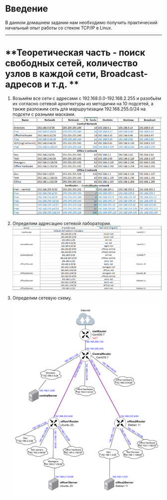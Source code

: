 # **Введение**

В данном домашнем задании нам необходимо получить практический начальный опыт работы со стеком TCP/IP в Linux.

---

# **Теоретическая часть - поиск свободных сетей, количество узлов в каждой сети, Broadcast-адресов и т.д. **
1. Возьмём все сети с адресами с 192.168.0.0-192.168.2.255 и разобьём их согласно сетевой архитектуры из методички на 10 подсетей, а также разложим сеть для маршрутизации 192.168.255.0/24 на подсети с разными масками.
![alt text](/screenshots/hw17-1.PNG?raw=true "Screenshot1")  

2. Определим адресацию сетевой лаборатории.
![alt text](/screenshots/hw17-2.PNG?raw=true "Screenshot2")

3. Определим сетевую схему.
![alt text](/screenshots/hw17-3.PNG?raw=true "Screenshot3")